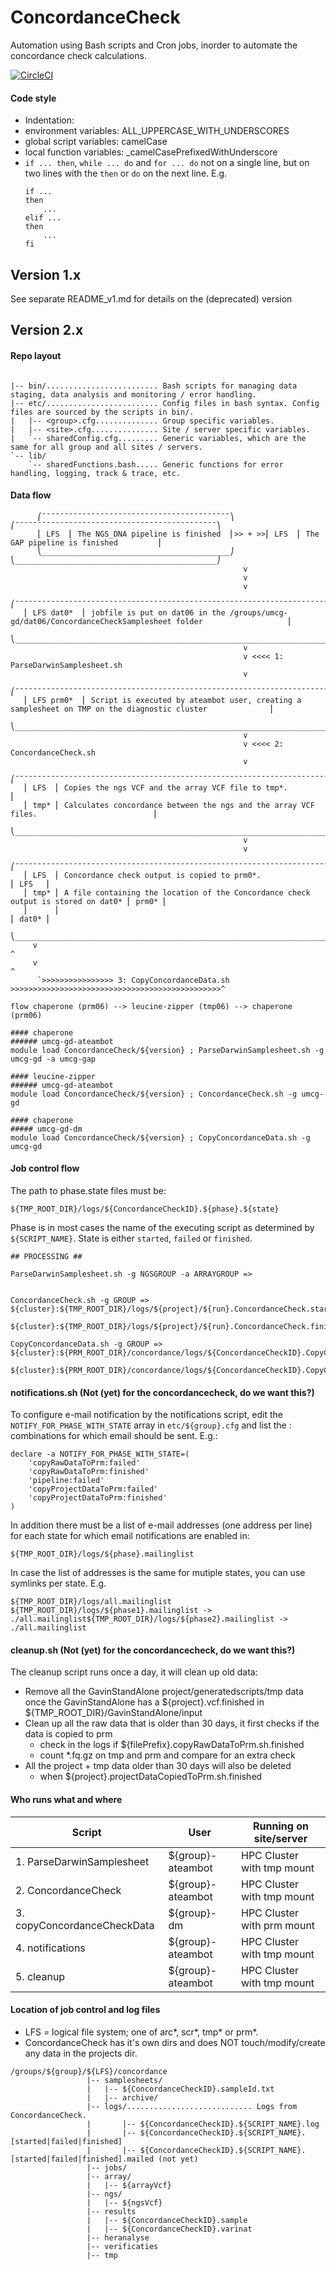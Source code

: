 # ConcordanceCheck

Automation using Bash scripts and Cron jobs, inorder to automate the concordance check calculations. 

[![CircleCI](https://dl.circleci.com/status-badge/img/gh/molgenis/ConcordanceCheck/tree/master.svg?style=svg)](https://dl.circleci.com/status-badge/redirect/gh/molgenis/ConcordanceCheck/tree/master)

#### Code style

- Indentation: <TABS>
- environment variables: ALL\_UPPERCASE\_WITH\_UNDERSCORES
- global script variables: camelCase
- local function variables: _camelCasePrefixedWithUnderscore
- `if ... then`, `while ... do` and `for ... do` not on a single line, but on two lines with the `then` or `do` on the next line. E.g.
  ```
  if ...
  then
      ...
  elif ...
  then
      ...
  fi
  ```


## Version 1.x
See separate README_v1.md for details on the (deprecated) version
## Version 2.x

#### Repo layout
```

|-- bin/......................... Bash scripts for managing data staging, data analysis and monitoring / error handling.
|-- etc/......................... Config files in bash syntax. Config files are sourced by the scripts in bin/.
|   |-- <group>.cfg.............. Group specific variables.
|   |-- <site>.cfg............... Site / server specific variables.
|   `-- sharedConfig.cfg......... Generic variables, which are the same for all group and all sites / servers.
`-- lib/
    `-- sharedFunctions.bash..... Generic functions for error handling, logging, track & trace, etc.
```

#### Data flow

```
      ⎛¯¯¯¯¯¯¯¯¯¯¯¯¯¯¯¯¯¯¯¯¯¯¯¯¯¯¯¯¯¯¯¯¯¯¯¯¯¯¯¯¯¯⎞       ⎛¯¯¯¯¯¯¯¯¯¯¯¯¯¯¯¯¯¯¯¯¯¯¯¯¯¯¯¯¯¯¯¯¯¯¯¯¯¯¯¯¯¯¯¯¯⎞
      ⎜ LFS  ⎜ The NGS_DNA pipeline is finished  ⎜>> + >>⎜ LFS  ⎜ The GAP pipeline is finished         ⎜ 
      ⎝__________________________________________⎠       ⎝_____________________________________________⎠
                                                    v
                                                    v  
                                                    v
   ⎛¯¯¯¯¯¯¯¯¯¯¯¯¯¯¯¯¯¯¯¯¯¯¯¯¯¯¯¯¯¯¯¯¯¯¯¯¯¯¯¯¯¯¯¯¯¯¯¯¯¯¯¯¯¯¯¯¯¯¯¯¯¯¯¯¯¯¯¯¯¯¯¯¯¯¯¯¯¯¯¯¯¯¯¯¯¯¯¯¯¯¯¯¯¯¯¯¯¯¯¯¯¯¯¯¯¯¯¯¯¯¯¯¯¯⎞
   ⎜ LFS dat0*  ⎜ jobfile is put on dat06 in the /groups/umcg-gd/dat06/ConcordanceCheckSamplesheet folder                   ⎜ 
   ⎝__________________________________________________________________________________________________________________⎠
                                                    v
                                                    v <<<< 1: ParseDarwinSamplesheet.sh
                                                    v
   ⎛¯¯¯¯¯¯¯¯¯¯¯¯¯¯¯¯¯¯¯¯¯¯¯¯¯¯¯¯¯¯¯¯¯¯¯¯¯¯¯¯¯¯¯¯¯¯¯¯¯¯¯¯¯¯¯¯¯¯¯¯¯¯¯¯¯¯¯¯¯¯¯¯¯¯¯¯¯¯¯¯¯¯¯¯¯¯¯¯¯¯¯¯¯¯¯¯¯¯¯¯¯¯¯¯¯¯¯¯¯¯¯¯¯¯⎞
   ⎜ LFS prm0*  ⎜ Script is executed by ateambot user, creating a samplesheet on TMP on the diagnostic cluster              ⎜
   ⎝__________________________________________________________________________________________________________________⎠
                                                    v
                                                    v <<<< 2: ConcordanceCheck.sh 
                                                    v
   ⎛¯¯¯¯¯¯¯¯¯¯¯¯¯¯¯¯¯¯¯¯¯¯¯¯¯¯¯¯¯¯¯¯¯¯¯¯¯¯¯¯¯¯¯¯¯¯¯¯¯¯¯¯¯¯¯¯¯¯¯¯¯¯¯¯¯¯¯¯¯¯¯¯¯¯¯¯¯¯¯¯¯¯¯¯¯¯¯¯¯¯¯¯¯¯¯¯¯⎞
   ⎜ LFS  ⎜ Copies the ngs VCF and the array VCF file to tmp*.                                       ⎜
   ⎜ tmp* ⎜ Calculates concordance between the ngs and the array VCF files.                          ⎜
   ⎝_________________________________________________________________________________________________⎠
                                                    v
                                                    v
   ⎛¯¯¯¯¯¯¯¯¯¯¯¯¯¯¯¯¯¯¯¯¯¯¯¯¯¯¯¯¯¯¯¯¯¯¯¯¯¯¯¯¯¯¯¯¯¯¯¯¯¯¯¯¯¯¯¯¯¯¯¯¯¯¯¯¯¯¯¯¯¯¯¯¯¯¯¯¯¯¯¯¯¯¯¯¯¯¯¯¯¯¯¯¯¯¯¯¯⎞
   ⎜ LFS  ⎜ Concordance check output is copied to prm0*.                                      ⎜ LFS   ⎜
   ⎜ tmp* ⎜ A file containing the location of the Concordance check output is stored on dat0* ⎜ prm0* ⎜
   ⎜      ⎜                                                                                   ⎜ dat0* ⎜
   ⎝_________________________________________________________________________________________________⎠
     v                                                                                           ^
     v                                                                                           ^
      `>>>>>>>>>>>>>>>> 3: CopyConcordanceData.sh >>>>>>>>>>>>>>>>>>>>>>>>>>>>>>>>>>>>>>>>>>>>>>>^

```

```
flow chaperone (prm06) --> leucine-zipper (tmp06) --> chaperone (prm06)

#### chaperone
###### umcg-gd-ateambot 
module load ConcordanceCheck/${version} ; ParseDarwinSamplesheet.sh -g umcg-gd -a umcg-gap

#### leucine-zipper
###### umcg-gd-ateambot 
module load ConcordanceCheck/${version} ; ConcordanceCheck.sh -g umcg-gd

#### chaperone
##### umcg-gd-dm
module load ConcordanceCheck/${version} ; CopyConcordanceData.sh -g umcg-gd

```


#### Job control flow

The path to phase.state files must be:
```
${TMP_ROOT_DIR}/logs/${ConcordanceCheckID}.${phase}.${state}
```
Phase is in most cases the name of the executing script as determined by ```${SCRIPT_NAME}```.
State is either ```started```, ```failed``` or ```finished```.

```
## PROCESSING ##

ParseDarwinSamplesheet.sh -g NGSGROUP -a ARRAYGROUP => 


ConcordanceCheck.sh -g GROUP => ${cluster}:${TMP_ROOT_DIR}/logs/${project}/${run}.ConcordanceCheck.started
				${cluster}:${TMP_ROOT_DIR}/logs/${project}/${run}.ConcordanceCheck.finished

CopyConcordanceData.sh -g GROUP => ${cluster}:${PRM_ROOT_DIR}/concordance/logs/${ConcordanceCheckID}.CopyConcordanceCheckData.started
				${cluster}:${PRM_ROOT_DIR}/concordance/logs/${ConcordanceCheckID}.CopyConcordanceCheckData.finished

```
#### notifications.sh (Not (yet) for the concordancecheck, do we want this?)

To configure e-mail notification by the notifications script, 
edit the ```NOTIFY_FOR_PHASE_WITH_STATE``` array in ```etc/${group}.cfg``` 
and list the <phase>:<state> combinations for which email should be sent. E.g.:
```
declare -a NOTIFY_FOR_PHASE_WITH_STATE=(
	'copyRawDataToPrm:failed'
	'copyRawDataToPrm:finished'
	'pipeline:failed'
	'copyProjectDataToPrm:failed'
	'copyProjectDataToPrm:finished'
)
```
In addition there must be a list of e-mail addresses (one address per line) for each state for which email notifications are enabled in:
```
${TMP_ROOT_DIR}/logs/${phase}.mailinglist
```
In case the list of addresses is the same for mutiple states, you can use symlinks per state. E.g.
```
${TMP_ROOT_DIR}/logs/all.mailinglist
${TMP_ROOT_DIR}/logs/${phase1}.mailinglist -> ./all.mailinglist${TMP_ROOT_DIR}/logs/${phase2}.mailinglist -> ./all.mailinglist
```

#### cleanup.sh (Not (yet) for the concordancecheck, do we want this?)

The cleanup script runs once a day, it will clean up old data:
- Remove all the GavinStandAlone project/generatedscripts/tmp data once the GavinStandAlone has a ${project}.vcf.finished in ${TMP_ROOT_DIR}/GavinStandAlone/input
- Clean up all the raw data that is older than 30 days, it first checks if the data is copied to prm 
  - check in the logs if ${filePrefix}.copyRawDataToPrm.sh.finished 
  - count *.fq.gz on tmp and prm and compare for an extra check
- All the project + tmp data older than 30 days will also be deleted
  - when ${project}.projectDataCopiedToPrm.sh.finished

#### Who runs what and where

|Script                        |User              |Running on site/server     |
|------------------------------|------------------|---------------------------|
|1. ParseDarwinSamplesheet     |${group}-ateambot |HPC Cluster with tmp mount |
|2. ConcordanceCheck           |${group}-ateambot |HPC Cluster with tmp mount |
|3. copyConcordanceCheckData   |${group}-dm       |HPC Cluster with prm mount |
|4. notifications              |${group}-ateambot |HPC Cluster with tmp mount |
|5. cleanup                    |${group}-ateambot |HPC Cluster with tmp mount |


#### Location of job control and log files

 - LFS = logical file system; one of arc*, scr*, tmp* or prm*.
 - ConcordanceCheck has it's own dirs and does NOT touch/modify/create any data in the projects dir.

```
/groups/${group}/${LFS}/concordance
                 |-- samplesheets/
                 |   |-- ${ConcordanceCheckID}.sampleId.txt
                 |   |-- archive/
                 |-- logs/............................ Logs from ConcordanceCheck.
                 |       |-- ${ConcordanceCheckID}.${SCRIPT_NAME}.log
                 |       |-- ${ConcordanceCheckID}.${SCRIPT_NAME}.[started|failed|finished]
                 |       |-- ${ConcordanceCheckID}.${SCRIPT_NAME}.[started|failed|finished].mailed (not yet)
                 |-- jobs/
                 |-- array/
                 |   |-- ${arrayVcf}
                 |-- ngs/
                 |   |-- ${ngsVcf}
                 |-- results
                 |   |-- ${ConcordanceCheckID}.sample
                 |   |-- ${ConcordanceCheckID}.varinat
                 |-- heranalyse
                 |-- verificaties
                 |-- tmp


```

